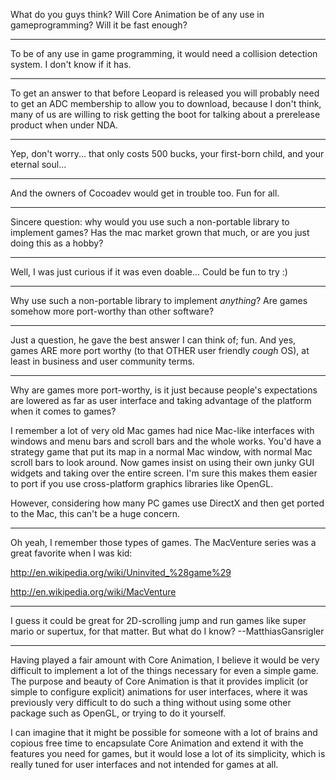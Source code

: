 

What do you guys think?
Will Core Animation be of any use in gameprogramming?
Will it be fast enough?

----
To be of any use in game programming, it would need a collision detection system.  I don't know if it has.

----
To get an answer to that before Leopard is released you will probably need to get an ADC membership to allow you to download, because I don't think, many of us are willing to risk getting the boot for talking about a prerelease product when under NDA.

----
Yep, don't worry... that only costs 500 bucks, your first-born child, and your eternal soul...

----

And the owners of Cocoadev would get in trouble too. Fun for all.

----
Sincere question: why would you use such a non-portable library to implement games? Has the mac market grown that much, or are you just doing this as a hobby?

----
Well, I was just curious if it was even doable... Could be fun to try :)

----
Why use such a non-portable library to implement *anything*? Are games somehow more port-worthy than other software?

----
Just a question, he gave the best answer I can think of; fun. And yes, games ARE more port worthy (to that OTHER user friendly *cough* OS), at least in business and user community terms.

----
Why are games more port-worthy, is it just because people's expectations are lowered as far as user interface and taking advantage of the platform when it comes to games?

I remember a lot of very old Mac games had nice Mac-like interfaces with windows and menu bars and scroll bars and the whole works. You'd have a strategy game that put its map in a normal Mac window, with normal Mac scroll bars to look around. Now games insist on using their own junky GUI widgets and taking over the entire screen. I'm sure this makes them easier to port if you use cross-platform graphics libraries like OpenGL.

However, considering how many PC games use DirectX and then get ported to the Mac, this can't be a huge concern.

----

Oh yeah, I remember those types of games. The MacVenture series was a great favorite when I was kid:

http://en.wikipedia.org/wiki/Uninvited_%28game%29

http://en.wikipedia.org/wiki/MacVenture

----
I guess it could be great for 2D-scrolling jump and run games like super mario or supertux, for that matter. But what do I know? --MatthiasGansrigler

----
Having played a fair amount with Core Animation, I believe it would be very difficult to implement a lot of the things necessary for even a simple game. The purpose and beauty of Core Animation is that it provides implicit (or simple to configure explicit) animations for user interfaces, where it was previously very difficult to do such a thing without using some other package such as OpenGL, or trying to do it yourself.

I can imagine that it might be possible for someone with a lot of brains and copious free time to encapsulate Core Animation and extend it with the features you need for games, but it would lose a lot of its simplicity, which is really tuned for user interfaces and not intended for games at all.
